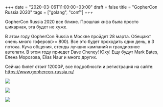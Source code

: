 +++
date = "2020-03-06T11:00:00+03:00"
draft = false
title = "GopherCon Russia 2020"
tags = ["golang", "conf"]
+++

GopherCon Russia 2020 все ближе. Прошлая кнфа была просто шикарная, эта будет не хуже.

В этом году GopherCon Russia в Москве пройдет 28 марта. Обещают очень много гоферов(>= 800). Все это будет проходить один день, в 3 потока. Куча общения, стенды лучших кампаний и грандиозное автепати. В этом году приедет Dave Cheney! Юху! Ещу будут Mark Bates, Елена Морозова, Elias Naur и много других.

Сейчас билет стоит 12000₽, все подробности и регистрация на сайте: https://www.gophercon-russia.ru/

![](/img/gopher-con-2020/1.JPG)

![](/img/gopher-con-2020/2.JPG)

![](/img/gopher-con-2020/2.JPG)

